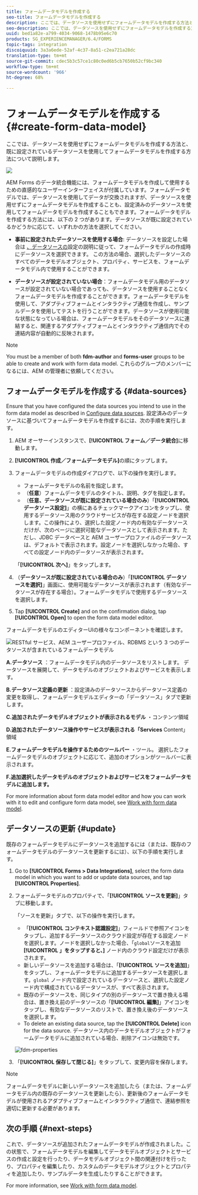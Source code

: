 ```yaml
---
title: フォームデータモデルを作成する
seo-title: フォームデータモデルを作成する
description: ここでは、データソースを使用せずにフォームデータモデルを作成する方法と、既に設定されているデータソースを使用してフォームデータモデルを作成する方法について説明します。
seo-description: ここでは、データソースを使用せずにフォームデータモデルを作成する方法と、既に設定されているデータソースを使用してフォームデータモデルを作成する方法について説明します。
uuid: bed1a82e-a799-4034-9068-1478b95e6c70
products: SG_EXPERIENCEMANAGER/6.4/FORMS
topic-tags: integration
discoiquuid: 3a3a6ede-52af-4c37-8a51-c2ea721a28dc
translation-type: tm+mt
source-git-commit: cdec5b3c57ce1c80c0ed6b5cb7650b52cf9bc340
workflow-type: tm+mt
source-wordcount: '966'
ht-degree: 68%

---
```



# フォームデータモデルを作成する {#create-form-data-model}

ここでは、データソースを使用せずにフォームデータモデルを作成する方法と、既に設定されているデータソースを使用してフォームデータモデルを作成する方法について説明します。

![](do-not-localize/data-integeration.png)

AEM Forms のデータ統合機能には、フォームデータモデルを作成して使用するための直感的なユーザーインターフェイスが付属しています。フォームデータモデルでは、データソースを使用してデータが交換されますが、データソースを使用せずにフォームデータモデルを作成することも、設定済みのデータソースを使用してフォームデータモデルを作成することもできます。フォームデータモデルを作成する方法には、以下の 2 つがあります。データソースが既に設定されているかどうかに応じて、いずれかの方法を選択してください。

* **事前に設定されたデータソースを使用する場合**: データソースを設定した場合は [、データソースの](/help/forms/using/configure-data-sources.md)設定の説明に従って、フォームデータモデルの作成時にデータソースを選択できます。 この方法の場合、選択したデータソースのすべてのデータモデルオブジェクト、プロパティ、サービスを、フォームデータモデル内で使用することができます。

* **データソースが設定されていない場合**：フォームデータモデル用のデータソースが設定されていない場合であっても、データソースを使用することなくフォームデータモデルを作成することができます。フォームデータモデルを使用して、アダプティブフォームとインタラクティブ通信を作成し、サンプルデータを使用してテストを行うことができます。データソースが使用可能な状態になっている場合は、フォームデータモデルをそのデータソースに連結すると、関連するアダプティブフォームとインタラクティブ通信内でその連結内容が自動的に反映されます。

>[!NOTE]
>
>You must be a member of both **fdm-author** and **forms-user** groups to be able to create and work with form data model. これらのグループのメンバーになるには、AEM の管理者に依頼してください。

## フォームデータモデルを作成する {#data-sources}

Ensure that you have configured the data sources you intend to use in the form data model as described in [Configure data sources](/help/forms/using/configure-data-sources.md). 設定済みのデータソースに基づいてフォームデータモデルを作成するには、次の手順を実行します。

1. AEM オーサーインスタンスで、**[!UICONTROL フォーム／データ統合]**&#x200B;に移動します。
1. **[!UICONTROL 作成／フォームデータモデル]**&#x200B;の順にタップします。
1. フォームデータモデルの作成ダイアログで、以下の操作を実行します。

   * フォームデータモデルの名前を指定します。
   * （**任意**）フォームデータモデルのタイトル、説明、タグを指定します。
   * （**任意、データソースが既に設定されている場合のみ**）「**[!UICONTROL データソース設定]**」の横にあるチェックマークアイコンをタップし、使用するデータソース用のクラウドサービスが存在する設定ノードを選択します。この操作により、選択した設定ノード内の有効なデータソースだけが、次のページに選択可能なデータソースとして表示されます。ただし、JDBC データベースと AEM ユーザープロファイルのデータソースは、デフォルトで表示されます。設定ノードを選択しなかった場合、すべての設定ノード内のデータソースが表示されます。

   「**[!UICONTROL 次へ]**」をタップします。

1. （**データソースが既に設定されている場合のみ**）「**[!UICONTROL データソースを選択]**」画面に、使用可能なデータソースが表示されます（有効なデータソースが存在する場合）。フォームデータモデルで使用するデータソースを選択します。
1. Tap **[!UICONTROL Create]** and on the confirmation dialog, tap **[!UICONTROL Open]** to open the form data model editor.

フォームデータモデルのエディターUIの様々なコンポーネントを確認します。

![RESTful サービス、AEM ユーザープロファイル、RDBMS という 3 つのデータソースが含まれているフォームデータモデル](assets/fdm-ui.png)

**A.データソース** ：フォームデータモデル内のデータソースをリストします。 データソースを展開して、データモデルのオブジェクトおよびサービスを表示します。

**B.データソース定義の更新** ：設定済みのデータソースからデータソース定義の変更を取得し、フォームデータモデルエディターの「データソース」タブで更新します。

**C.追加されたデータモデルオブジェクトが表示されるモデル** ・コンテンツ領域

**D.追加されたデータソース操作やサービスが表示される「Services** Content」領域

**E.フォームデータモデルを操作するためのツールバー** ・ツール。 選択したフォームデータモデルのオブジェクトに応じて、追加のオプションがツールバーに表示されます。

**F.追加選択したデータモデルのオブジェクトおよびサービスをフォームデータモデルに追加します。**

For more information about form data model editor and how you can work with it to edit and configure form data model, see [Work with form data model](/help/forms/using/work-with-form-data-model.md).

## データソースの更新 {#update}

既存のフォームデータモデルにデータソースを追加するには（または、既存のフォームデータモデルのデータソースを更新するには）、以下の手順を実行します。

1. Go to **[!UICONTROL Forms > Data Integrations]**, select the form data model in which you want to add or update data sources, and tap **[!UICONTROL Properties]**.
1. フォームデータモデルのプロパティで、「**[!UICONTROL ソースを更新]**」タブに移動します。

   「ソースを更新」タブで、以下の操作を実行します。

   * 「**[!UICONTROL コンテキスト認識設定]**」フィールドで参照アイコンをタップし、追加するデータソースのクラウド設定が存在する設定ノードを選択します。ノードを選択しなかった場合、「`global`ソースを追加&#x200B;**[!UICONTROL 」をタップすると、]** ノード内のクラウド設定だけが表示されます。
   * 新しいデータソースを追加する場合は、「**[!UICONTROL ソースを追加]**」をタップし、フォームデータモデルに追加するデータソースを選択します。`global` ノード内で設定されているデータソースと、選択した設定ノード内で構成されているデータソースが、すべて表示されます。
   * 既存のデータソースを、同じタイプの別のデータソースで置き換える場合は、置き換え前のデータソースの「**[!UICONTROL 編集]**」アイコンをタップし、有効なデータソースのリストで、置き換え後のデータソースを選択します。
   * To delete an existing data source, tap the **[!UICONTROL Delete]** icon for the data source. データソース内のデータモデルオブジェクトがフォームデータモデルに追加されている場合、削除アイコンは無効です。

   ![fdm-properties](assets/fdm-properties.png)

1. 「**[!UICONTROL 保存して閉じる]**」をタップして、変更内容を保存します。

>[!NOTE]
>
>フォームデータモデルに新しいデータソースを追加したら（または、フォームデータモデル内の既存のデータソースを更新したら）、更新後のフォームデータモデルが使用されるアダプティブフォームとインタラクティブ通信で、連結参照を適切に更新する必要があります。

## 次の手順 {#next-steps}

これで、データソースが追加されたフォームデータモデルが作成されました。この状態で、フォームデータモデルを編集してデータモデルオブジェクトとサービスの作成と設定を行ったり、データモデルオブジェクト間の関連付けを行ったり、プロパティを編集したり、カスタムのデータモデルオブジェクトとプロパティを追加したり、サンプルデータを生成したりすることができます。

For more information, see [Work with form data model](/help/forms/using/work-with-form-data-model.md).

